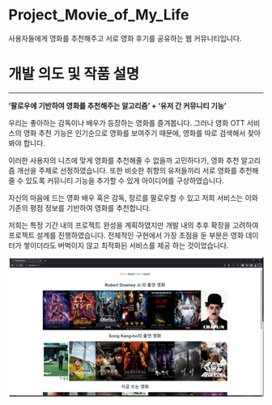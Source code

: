 # Project_Movie_of_My_Life

사용자들에게 영화를 추천해주고 서로 영화 후기를 공유하는 웹 커뮤니티입니다.

# 개발 의도 및 작품 설명

---

**‘팔로우에 기반하여 영화를 추천해주는 알고리즘’ + ‘유저 간 커뮤니티 기능’**

우리는 좋아하는 감독이나 배우가 등장하는 영화를 즐겨봅니다. 그러나 영화 OTT 서비스의 영화 추천 기능은 인기순으로 영화를 보여주기 때문에, 영화를 따로 검색해서 찾아봐야 합니다.

이러한 사용자의 니즈에 맞게 영화를 추천해줄 수 없을까 고민하다가, 영화 추천 알고리즘 개선을 주제로 선정하였습니다. 또한 비슷한 취향의 유저들끼리 서로 영화를 추천해줄 수 있도록 커뮤니티 기능을 추가할 수 있게 아이디어를 구상하였습니다.

자신의 마음에 드는 영화 배우 혹은 감독, 장르를 팔로우할 수 있고 저희 서비스는 이와 기존의 평점 정보를 기반하여 영화를 추천합니다.

저희는 특정 기간 내의 프로젝트 완성을 계획하였지만 개발 내의 추후 확장을 고려하여 프로젝트 설계를 진행하였습니다. 전체적인 구현에서 가장 초점을 둔 부분은 영화 데이터가 쌓이더라도 버벅이지 않고 최적화된 서비스를 제공 하는 것이었습니다.

![Untitled](README_assets/093ff1958be2a23e91ec0fe430f114af64393606.png)
